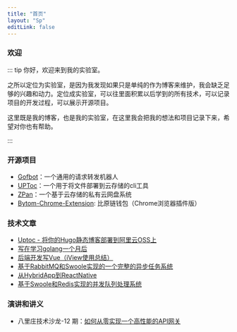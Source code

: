 ```yaml
---
title: "首页"
layout: "Sp"
editLink: false
---
```


### 欢迎

::: tip 你好，欢迎来到我的实验室。  

之所以定位为实验室，是因为我发现如果只是单纯的作为博客来维护，我会缺乏足够的兴趣和动力。定位成实验室，可以往里面积累以后学到的所有技术，可以记录项目的开发过程，可以展示开源项目。

这里既是我的博客，也是我的实验室，在这里我会把我的想法和项目记录下来，希望对你也有帮助。

:::


### 开源项目

 - [Gofbot](https://github.com/saltbo/gofbot)：一个通用的请求转发机器人
 - [UPToc](http://github.com/saltbo/uptoc)：一个用于将文件部署到云存储的cli工具
 - [ZPan](http://github.com/saltbo/zpan)：一个基于云存储的私有云网盘系统
 - [Bytom-Chrome-Extension](https://github.com/Bytom-Community/Bytom-Chrome-Extension):  比原链钱包（Chrome浏览器插件版）


### 技术文章
- [Uptoc - 将你的Hugo静态博客部署到阿里云OSS上](http://saltbo.cn/post/hugo-uptoc-oss.html)
- [写在学习golang一个月后](https://www.jianshu.com/p/85cff688d02b)
- [后端开发写Vue（iView使用总结）](https://www.jianshu.com/p/816a77997b25)
- [基于RabbitMQ和Swoole实现的一个完整的异步任务系统](https://www.jianshu.com/p/91873a500296)
- [从HybridApp到ReactNative](https://www.jianshu.com/p/04593766df5e)
- [基于Swoole和Redis实现的并发队列处理系统](https://www.jianshu.com/p/54ffd360454f)

### 演讲和讲义
 - 八里庄技术沙龙-12 期：[如何从零实现一个高性能的API网关](https://blog.luojilab.com/2019/08/14/dd-technical/ddgw/)